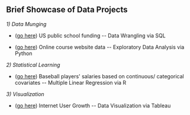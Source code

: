 ## Brief Showcase of Data Projects 

_1) Data Munging_

* ([go here](https://github.com/tk563/MyProjects/blob/master/funding.sql))
US public school funding -- Data Wrangling via SQL

* ([go here](https://github.com/tk563/MyProjects/blob/master/EDA.ipynb))
Online course website data -- Exploratory Data Analysis via Python


_2) Statistical Learning_ 

* ([go here](https://github.com/tk563/MyProjects/blob/master/baseball.pdf))
Baseball players' salaries based on continuous/ categorical covariates -- Multiple Linear Regression via R


_3) Visualization_ 

* ([go here](https://public.tableau.com/profile/t.michael.kim#!/))
Internet User Growth -- Data Visualization via Tableau
